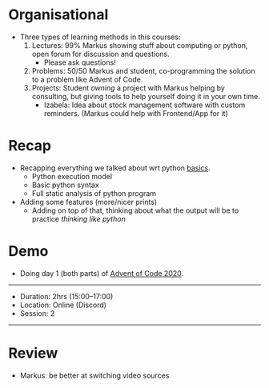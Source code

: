 # Organisational

- Three types of learning methods in this courses:
    1. Lectures: 99% Markus showing stuff about computing or python, open forum for discussion and questions.
        - Please ask questions!
    2. Problems: 50/50 Markus and student, co-programming the solution to a problem like Advent of Code.
    3. Projects: Student _owning_ a project with Markus helping by consulting, but giving tools to help yourself doing it in your own time.
        - Izabela: Idea about stock management software with custom reminders. (Markus could help with Frontend/App for it)

# Recap

- Recapping everything we talked about wrt python [basics](https://github.com/mtib/friend-python-course/blob/main/files/c01/basics.md).
    - Python execution model
    - Basic python syntax
    - Full static analysis of python program
- Adding some features (more/nicer prints)
    - Adding on top of that, thinking about what the output will be to practice _thinking like python_

# Demo

- Doing day 1 (both parts) of [Advent of Code 2020](https://adventofcode.com/2020).

---

- Duration: 2hrs (15:00–17:00)
- Location: Online (Discord)
- Session: 2

---

# Review

- Markus: be better at switching video sources
